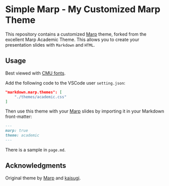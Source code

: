 # Simple Marp - My Customized Marp Theme

This repository contains a customized [Marp](https://marp.app/) theme, forked from the excellent Marp Academic Theme. This allows you to create your presentation slides with `Markdown` and `HTML`.

## Usage

Best viewed with [CMU fonts](https://ctan.org/pkg/cm?lang=en).

Add the following code to the VSCode user `setting.json`:

```json
"markdown.marp.themes": [
    "./themes/academic.css"
]
```

Then use this theme with your [Marp](https://marp.app/) slides by importing it in your Markdown front-matter:

```markdown
---
marp: true
theme: academic
---
```

There is a sample in `page.md`.

## Acknowledgments
Original theme by [Marp](https://marp.app/) and [kaisugi](https://github.com/kaisugi/marp-theme-academic).
